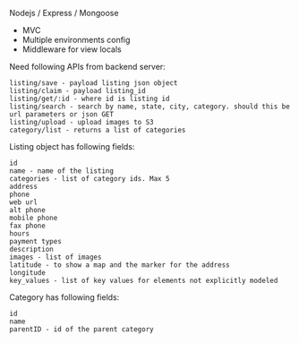 Nodejs / Express / Mongoose

- MVC 
- Multiple environments config
- Middleware for view locals

Need following APIs from backend server:

    listing/save - payload listing json object
    listing/claim - payload listing_id
    listing/get/:id - where id is listing id
    listing/search - search by name, state, city, category. should this be url parameters or json GET
    listing/upload - upload images to S3
    category/list - returns a list of categories

Listing object has following fields:

    id
    name - name of the listing
    categories - list of category ids. Max 5
    address
    phone
    web url
    alt phone
    mobile phone
    fax phone
    hours
    payment types
    description
    images - list of images
    latitude - to show a map and the marker for the address
    longitude
    key_values - list of key values for elements not explicitly modeled

Category has following fields:

    id
    name
    parentID - id of the parent category

